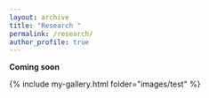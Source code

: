 ```yaml
---
layout: archive
title: "Research "
permalink: /research/
author_profile: true
---
```

<!-- I am interested in increasing our understanding of how humans move. We humans are this complex biological 'system' that is capable of rapidly adapting to changes in our environment, our terrain, and our task demands. For example, we can quickly stabilize our body when the ground changes below our feet,  we can increase our movement speed on demand, jump-over obstacles in our path , and confidently navigate the changing terrain we encounter daily. With my research I hope to contribute novel studies to the what we do alreayd to further advance our under. is still poorly understand. The more we can learn about how the various compenets of our anatomy function together to allow for complex movement the better rehab -->

**Coming soon**


{% include my-gallery.html folder="images/test" %}
